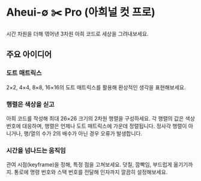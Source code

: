 # Aheui-∅ ✂️ Pro (아희널 컷 프로)

시간 차원을 더해 엮어낸 3차원 아희 코드로 세상을 그려내보세요.

## 주요 아이디어

### 도트 매트릭스

2×2, 4×4, 8×8, 16×16의 도트 매트릭스를 활용해 환상적인 생각을 표현해보세요.

### 행렬은 색상을 싣고

아희 코드를 작성해 최대 26×26 크기의 2차원 행렬을 구성하세요.
각 행렬의 값은 색상 번호에 대응하며, 행렬은 언제나 도트 매트릭스에 가운데 정렬됩니다.
정사각 행렬이 아니거나, 행/열의 수가 2의 배수가 아닌 경우 오류가 발생합니다.

### 시간을 넘나드는 움직임

관여 시점(keyframe)을 정해, 특정 점을 고쳐보세요.
덧칠, 깜빡임, 부드럽게 옮기기까지.
통로에 명령 번호와 스택 번호를 전달해 인자까지 깔끔히 설정해보세요.
